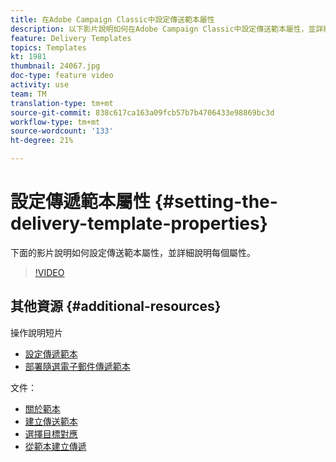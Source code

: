 ```yaml
---
title: 在Adobe Campaign Classic中設定傳送範本屬性
description: 以下影片說明如何在Adobe Campaign Classic中設定傳送範本屬性，並詳細說明每個屬性。
feature: Delivery Templates
topics: Templates
kt: 1981
thumbnail: 24067.jpg
doc-type: feature video
activity: use
team: TM
translation-type: tm+mt
source-git-commit: 838c617ca163a09fcb57b7b4706433e98869bc3d
workflow-type: tm+mt
source-wordcount: '133'
ht-degree: 21%

---
```



# 設定傳遞範本屬性 {#setting-the-delivery-template-properties}

下面的影片說明如何設定傳送範本屬性，並詳細說明每個屬性。

>[!VIDEO](https://video.tv.adobe.com/v/24067?quality=12)

## 其他資源 {#additional-resources}

操作說明短片

* [設定傳遞範本](/help/sending-messages/using-delivery-templates/configuring-a-delivery-template.md)
* [部署隨選電子郵件傳遞範本](/help/sending-messages/using-delivery-templates/deploying-ad-hoc-email-delivery-template.md)

文件：

* [關於範本](https://docs.campaign.adobe.com/doc/AC/en/DLV_Using_delivery_templates_About_templates.html)
* [建立傳送範本](https://docs.campaign.adobe.com/doc/AC/en/DLV_Using_delivery_templates_Creating_a_delivery_template.html)
* [選擇目標對應](https://docs.campaign.adobe.com/doc/AC/en/DLV_Using_delivery_templates_Selecting_a_target_mapping.html)
* [從範本建立傳遞](https://docs.campaign.adobe.com/doc/AC/en/DLV_Using_delivery_templates_Creating_a_delivery_from_a_template.html)
